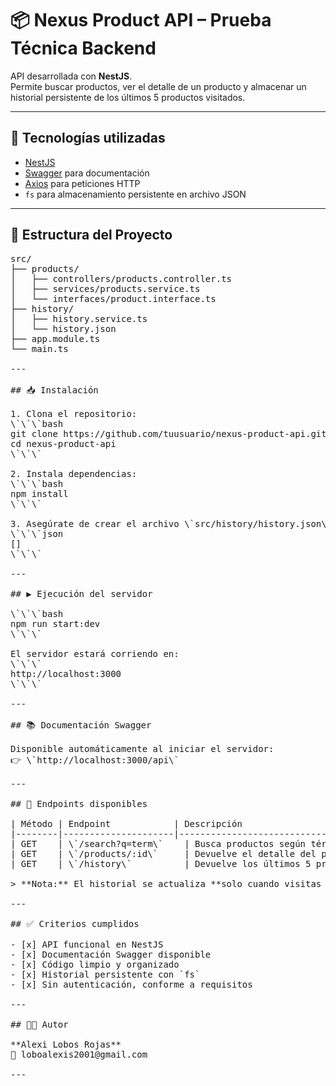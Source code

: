 # 📦 Nexus Product API – Prueba Técnica Backend

API desarrollada con **NestJS**.  
Permite buscar productos, ver el detalle de un producto y almacenar un historial persistente de los últimos 5 productos visitados.

---

## 🚀 Tecnologías utilizadas

- [NestJS](https://nestjs.com/)
- [Swagger](https://swagger.io/) para documentación
- [Axios](https://www.npmjs.com/package/axios) para peticiones HTTP
- `fs` para almacenamiento persistente en archivo JSON

---

## 🧩 Estructura del Proyecto

<pre>
src/
├── products/
│   ├── controllers/products.controller.ts
│   ├── services/products.service.ts
│   └── interfaces/product.interface.ts
├── history/
│   ├── history.service.ts
│   └── history.json
├── app.module.ts
└── main.ts

---

## 📥 Instalación

1. Clona el repositorio:
\`\`\`bash
git clone https://github.com/tuusuario/nexus-product-api.git
cd nexus-product-api
\`\`\`

2. Instala dependencias:
\`\`\`bash
npm install
\`\`\`

3. Asegúrate de crear el archivo \`src/history/history.json\` con contenido vacío:
\`\`\`json
[]
\`\`\`

---

## ▶️ Ejecución del servidor

\`\`\`bash
npm run start:dev
\`\`\`

El servidor estará corriendo en:  
\`\`\`
http://localhost:3000
\`\`\`

---

## 📚 Documentación Swagger

Disponible automáticamente al iniciar el servidor:  
👉 \`http://localhost:3000/api\`

---

## 🧪 Endpoints disponibles

| Método | Endpoint            | Descripción                                  |
|--------|---------------------|----------------------------------------------|
| GET    | \`/search?q=term\`    | Busca productos según término de búsqueda    |
| GET    | \`/products/:id\`     | Devuelve el detalle del producto por ID      |
| GET    | \`/history\`          | Devuelve los últimos 5 productos visitados   |

> **Nota:** El historial se actualiza **solo cuando visitas un producto por su ID**.

---

## ✅ Criterios cumplidos

- [x] API funcional en NestJS
- [x] Documentación Swagger disponible
- [x] Código limpio y organizado
- [x] Historial persistente con `fs`
- [x] Sin autenticación, conforme a requisitos

---

## 👨‍💻 Autor

**Alexi Lobos Rojas**  
📧 loboalexis2001@gmail.com

---
